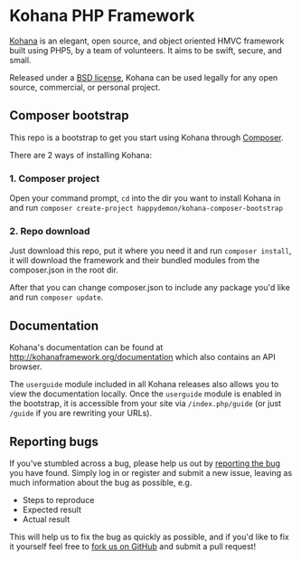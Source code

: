 # Kohana PHP Framework

[Kohana](http://kohanaframework.org/) is an elegant, open source, and object oriented HMVC framework built using PHP5, by a team of volunteers. It aims to be swift, secure, and small.

Released under a [BSD license](http://kohanaframework.org/license), Kohana can be used legally for any open source, commercial, or personal project.

## Composer bootstrap
This repo is a bootstrap to get you start using Kohana through [Composer](http://getcomposer.org/).

There are 2 ways of installing Kohana:

### 1. Composer project

Open your command prompt, ```cd``` into the dir you want to install Kohana in and run ```composer create-project happydemon/kohana-composer-bootstrap```

### 2. Repo download

Just download this repo, put it where you need it and run ```composer install```, it will download the framework and their bundled modules from the composer.json in the root dir.

After that you can change composer.json to include any package you'd like and run ```composer update```.

## Documentation
Kohana's documentation can be found at <http://kohanaframework.org/documentation> which also contains an API browser.

The `userguide` module included in all Kohana releases also allows you to view the documentation locally. Once the `userguide` module is enabled in the bootstrap, it is accessible from your site via `/index.php/guide` (or just `/guide` if you are rewriting your URLs).

## Reporting bugs
If you've stumbled across a bug, please help us out by [reporting the bug](http://dev.kohanaframework.org/projects/kohana3/) you have found. Simply log in or register and submit a new issue, leaving as much information about the bug as possible, e.g.

* Steps to reproduce
* Expected result
* Actual result

This will help us to fix the bug as quickly as possible, and if you'd like to fix it yourself feel free to [fork us on GitHub](https://github.com/kohana) and submit a pull request!
